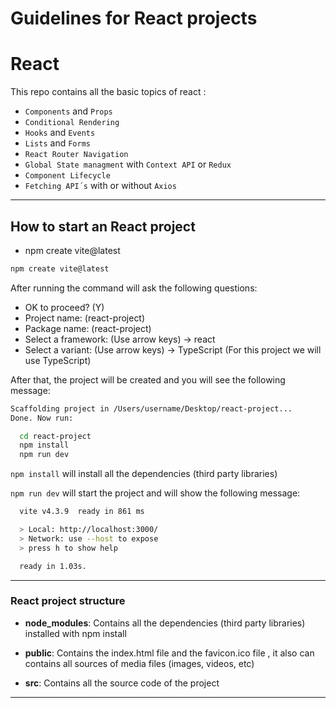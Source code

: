 # Guidelines for React projects

# React 

This repo contains all the basic topics of react :

- `Components` and `Props`
-  `Conditional Rendering`
- `Hooks` and `Events`
- `Lists` and `Forms`
- `React Router Navigation`
-  `Global State managment` with `Context API` or `Redux` 
- `Component Lifecycle`
- `Fetching API´s` with or without `Axios`
-----------------------------------------------------------
## How to start an React project

* npm create vite@latest

````bash
npm create vite@latest
````

After running the command will ask the following questions:

* OK to proceed? (Y) 
* Project name: (react-project)
* Package name: (react-project)
* Select a framework: (Use arrow keys) -> react
* Select a variant: (Use arrow keys) -> TypeScript (For this project we will use TypeScript)

After that, the project will be created and you will see the following message:

```bash
Scaffolding project in /Users/username/Desktop/react-project...
Done. Now run:

  cd react-project
  npm install
  npm run dev
```

`npm install` will install all the dependencies (third party libraries) 

`npm run dev` will start the project and will show the following message:

```bash
  vite v4.3.9  ready in 861 ms

  > Local: http://localhost:3000/
  > Network: use --host to expose
  > press h to show help

  ready in 1.03s.
```
--------------------------------------------------------------

### React project structure

* **node_modules**: Contains all the dependencies (third party libraries) installed with npm install

* **public**: Contains the index.html file and the favicon.ico file , it also can contains all sources of media files (images, videos, etc)

* **src**: Contains all the source code of the project

--------------------------------------------------------------




